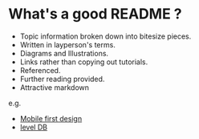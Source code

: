 # What's a good README ?

- Topic information broken down into bitesize pieces.
- Written in layperson's terms.
- Diagrams and Illustrations.
- Links rather than copying out tutorials.
- Referenced.
- Further reading provided.
- Attractive markdown 

e.g. 

- [Mobile first design](https://github.com/FAC6/book/blob/master/patterns/week2/mobilefirst.md)
- [level DB](https://github.com/FAC6/book/blob/master/patterns/week4/leveldb.md)
